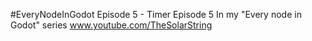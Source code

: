 #EveryNodeInGodot Episode 5 - Timer
Episode 5 In my "Every node in Godot" series
www.youtube.com/TheSolarString
